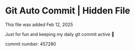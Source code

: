 # Git Auto Commit | Hidden File

This file was added Feb 12, 2025

Just for fun and keeping my daily git commit active 🤪

commit number: 457280
